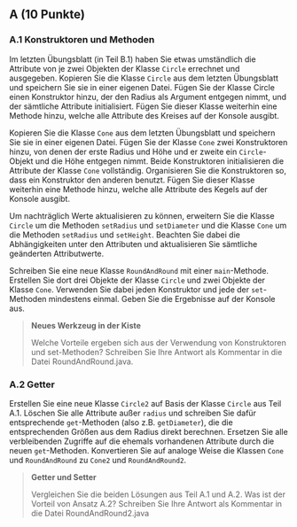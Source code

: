 ## A (10 Punkte)

### A.1 Konstruktoren und Methoden

Im letzten Übungsblatt (in Teil B.1) haben Sie etwas umständlich die Attribute von je zwei Objekten der Klasse `Circle` errechnet und ausgegeben.
Kopieren Sie die Klasse `Circle` aus dem letzten Übungsblatt und speichern Sie sie in einer eigenen Datei.
Fügen Sie der Klasse Circle einen Konstruktor hinzu, der den Radius als Argument entgegen nimmt, und der sämtliche Attribute initialisiert.
Fügen Sie dieser Klasse weiterhin eine Methode hinzu, welche alle Attribute des Kreises auf der Konsole ausgibt.

Kopieren Sie die Klasse `Cone` aus dem letzten Übungsblatt und speichern Sie sie in einer eigenen Datei.
Fügen Sie der Klasse `Cone` zwei Konstruktoren hinzu, von denen der erste Radius und Höhe und er zweite ein `Circle`-Objekt und die Höhe entgegen nimmt.
Beide Konstruktoren initialisieren die Attribute der Klasse `Cone` vollständig.
Organisieren Sie die Konstruktoren so, dass ein Konstruktor den anderen benutzt.
Fügen Sie dieser Klasse weiterhin eine Methode hinzu, welche alle Attribute des Kegels auf der Konsole ausgibt.

Um nachträglich Werte aktualisieren zu können, erweitern Sie die Klasse `Circle` um die Methoden `setRadius` und `setDiameter` und die Klasse `Cone` um die Methoden `setRadius` und `setHeight`.
Beachten Sie dabei die Abhängigkeiten unter den Attributen und aktualisieren Sie sämtliche geänderten Attributwerte.

Schreiben Sie eine neue Klasse `RoundAndRound` mit einer `main`-Methode. Erstellen Sie dort drei Objekte der Klasse `Circle` und zwei Objekte der Klasse `Cone`.
Verwenden Sie dabei jeden Konstruktor und jede der `set`-Methoden mindestens einmal.
Geben Sie die Ergebnisse auf der Konsole aus.

> **Neues Werkzeug in der Kiste**
> 
> Welche Vorteile ergeben sich aus der Verwendung von Konstruktoren und set-Methoden? Schreiben Sie Ihre Antwort als Kommentar in die Datei RoundAndRound.java.

### A.2 Getter

Erstellen Sie eine neue Klasse `Circle2` auf Basis der Klasse `Circle` aus Teil A.1.
Löschen Sie alle Attribute außer `radius` und schreiben Sie dafür entsprechende `get`-Methoden (also z.B. `getDiameter`), die die entsprechenden Größen aus dem Radius direkt berechnen.
Ersetzen Sie alle verbleibenden Zugriffe auf die ehemals vorhandenen Attribute durch die neuen `get`-Methoden.
Konvertieren Sie auf analoge Weise die Klassen `Cone` und `RoundAndRound` zu `Cone2` und `RoundAndRound2`.

> **Getter und Setter**
>
> Vergleichen Sie die beiden Lösungen aus Teil A.1 und A.2. Was ist der Vorteil von Ansatz A.2? Schreiben Sie Ihre Antwort als Kommentar in die Datei RoundAndRound2.java
